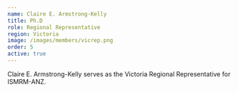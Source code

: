 ```yaml
---
name: Claire E. Armstrong-Kelly
title: Ph.D
role: Regional Representative
region: Victoria
image: /images/members/vicrep.png
order: 5
active: true
---
```


Claire E. Armstrong-Kelly serves as the Victoria Regional Representative for ISMRM-ANZ.